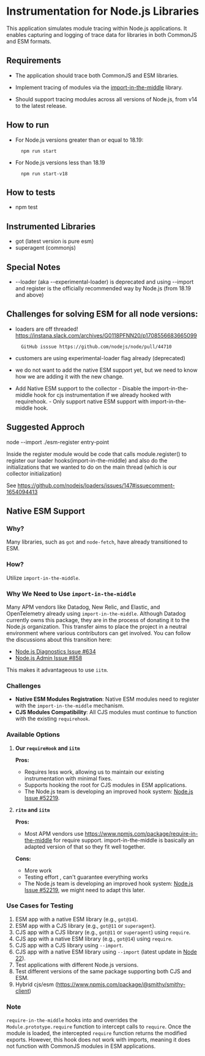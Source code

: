 # Instrumentation for Node.js Libraries

This application simulates module tracing within Node.js applications. It enables capturing and logging of trace data for libraries in both CommonJS and ESM formats.

## Requirements 

- The application should trace both CommonJS and ESM libraries.

- Implement tracing of modules via the [import-in-the-middle](https://www.npmjs.com/package/import-in-the-middle) library.

- Should support tracing modules across all versions of Node.js, from v14 to the latest release.


## How to run

- For Node.js versions greater than or equal to 18.19:

        npm run start

- For Node.js versions less than 18.19

        npm run start-v18

## How to tests

- npm test

## Instrumented Libraries 

- got (latest version is pure esm)
- superagent (commonjs)

## Special Notes

- --loader (aka --experimental-loader) is deprecated and using --import and register is the officially recommended way by Node.js (from 18.19 and above)


## Challenges for solving ESM for all node versions:

- loaders are off threaded! https://instana.slack.com/archives/G0118PFNN20/p1708556683665099

        GitHub isssue https://github.com/nodejs/node/pull/44710

- customers are using experimental-loader flag already (deprecated)

- we do not want to add the native ESM support yet, but we need to know how we are adding it with the new change.
- Add Native ESM support to the collector
        - Disable the import-in-the-middle hook for cjs instrumentation if we already hooked with requirehook.
        - Only support native ESM support with import-in-the-middle hook.


## Suggested Approch

node --import ./esm-register entry-point

Inside the register  module would be code that calls module.register() to register our loader hooks(import-in-the-middle) and also do the initializations that we wanted to do on the main thread (which is our collector initialization)

See https://github.com/nodejs/loaders/issues/147#issuecomment-1654094413

## Native ESM Support

### Why?

Many libraries, such as `got` and `node-fetch`, have already transitioned to ESM.

### How?

Utilize `import-in-the-middle`.

### Why We Need to Use `import-in-the-middle`

Many APM vendors like Datadog, New Relic, and Elastic,  and OpenTelemetry already using `import-in-the-middle`. Although Datadog currently owns this package, they are in the process of donating it to the Node.js organization. This transfer aims to place the project in a neutral environment where various contributors can get involved. You can follow the discussions about this transition here:
- [Node.js Diagnostics Issue #634](https://github.com/nodejs/diagnostics/issues/634)
- [Node.js Admin Issue #858](https://github.com/nodejs/admin/issues/858)

This makes it advantageous to use `iitm`.

### Challenges

- **Native ESM Modules Registration**: Native ESM modules need to register with the `import-in-the-middle` mechanism.
- **CJS Modules Compatibility**: All CJS modules must continue to function with the existing `requirehook`.

### Available Options

1. **Our `requireHook` and `iitm`**

   **Pros:**
   - Requires less work, allowing us to maintain our existing instrumentation with minimal fixes.
   - Supports hooking the root for CJS modules in ESM applications.
   - The Node.js team is developing an improved hook system: [Node.js Issue #52219](https://github.com/nodejs/node/issues/52219).

2. **`ritm` and `iitm`**

   **Pros:**
   - Most APM vendors use https://www.npmjs.com/package/require-in-the-middle for require support. import-in-the-middle is basically an adapted version of that so they fit well together.

    **Cons:**
    - More work
    - Testing effort , can't guarantee everything works 
    - The Node.js team is developing an improved hook system: [Node.js Issue #52219](https://github.com/nodejs/node/issues/52219), we might need to adapt this later.

### Use Cases for Testing

1. ESM app with a native ESM library (e.g., `got@14`).
2. ESM app with a CJS library (e.g., `got@11` or `superagent`).
3. CJS app with a CJS library (e.g., `got@11` or `superagent`) using `require`.
4. CJS app with a native ESM library (e.g., `got@14`) using `require`.
5. CJS app with a CJS library using `--import`.
6. CJS app with a native ESM library using `--import` (latest update in [Node 22](https://nodejs.org/en/blog/announcements/v22-release-announce#support-requireing-synchronous-esm-graphs)).
7. Test applications with different Node.js versions.
8. Test different versions of the same package supporting both CJS and ESM.
9. Hybrid cjs/esm (https://www.npmjs.com/package/@smithy/smithy-client)

### Note

`require-in-the-middle` hooks into and overrides the `Module.prototype.require` function to intercept calls to `require`. Once the module is loaded, the intercepted `require` function returns the modified exports. However, this hook does not work with imports, meaning it does not function with CommonJS modules in ESM applications.